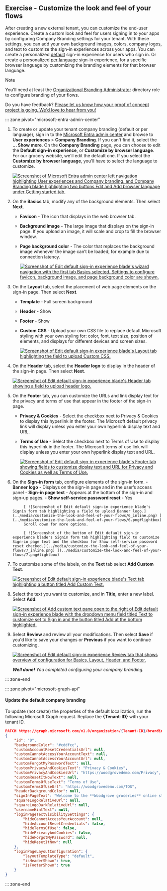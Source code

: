 ## Exercise - Customize the look and feel of your flows

After creating a new external tenant, you can customize the end-user experience. Create a custom look and feel for users signing in to your apps by configuring Company Branding settings for your tenant. With these settings, you can add your own background images, colors, company logos, and text to customize the sign-in experiences across your apps. You can create a personalized [default](/entra/external-id/customers/how-to-customize-branding-customers) sign-in experience for users who sign in. Or create a personalized [per language](/entra/external-id/customers/how-to-customize-languages-customers) sign-in experience, for a specific browser language by customizing the branding elements for that browser language.

> [!NOTE]
> You'll need at least the [Organizational Branding Administrator](/entra/identity/role-based-access-control/permissions-reference#organizational-branding-administrator) directory role to configure branding of your flows.
>
> Do you have feedback? [Please let us know how your proof of concept project is going. We'd love to hear from you!](https://forms.microsoft.com/r/Um1E3Sexnk)

::: zone pivot="microsoft-entra-admin-center"

1. To create or update your tenant company branding (default or per language), sign in to the [Microsoft Entra admin center](https://entra.microsoft.com/) and browse to **User experiences** > **Company Branding**. If you can't find it, select the **... Show more**.
On the **Company Branding** page, you can choose to edit the **Default sign-in experience**, or **Customize by browser language**. For our grocery website, we'll edit the default one. If you select the **Customize by browser language**, you'll have to select the language to customize.

    [ ![Screenshot of Microsoft Entra admin center left navigation highlighting User experiences and Company branding, and Company Branding blade highlighting two buttons Edit and Add browser language under Getting started tab.](../media/customize-the-look-and-feel-of-your-flows/1_inline.png) ](../media/customize-the-look-and-feel-of-your-flows/1.png#lightbox)

1. On the **Basics** tab, modify any of the background elements. Then select **Next**.
    - **Favicon** - The icon that displays in the web browser tab.
    - **Background image** - The large image that displays on the sign-in page. If you upload an image, it will scale and crop to fill the browser window.
    - **Page background color** - The color that replaces the background image whenever the image can’t be loaded, for example due to connection latency.

        [ ![Screenshot of Edit default sign-in experience blade's wizard navigation with the first tab Basics selected. Settings to configure favicon, background image, and page background color are shown.](../media/customize-the-look-and-feel-of-your-flows/2_inline.png) ](../media/customize-the-look-and-feel-of-your-flows/2.png#lightbox)

1. On the **Layout** tab, select the placement of web page elements on the sign-in page. Then select **Next**.
    - **Template** - Full screen background
    - **Header** - Show
    - **Footer** - Show
    - **Custom CSS** - Upload your own CSS file to replace default Microsoft styling with your own styling for: color, font, text size, position of elements, and displays for different devices and screen sizes.

        [ ![Screenshot of Edit default sign-in experience blade's Layout tab highlighting the field to upload Custom CSS.](../media/customize-the-look-and-feel-of-your-flows/3_inline.png) ](../media/customize-the-look-and-feel-of-your-flows/3.png#lightbox)

1. On the **Header** tab, select the **Header logo** to display in the header of the sign-in page. Then select **Next**.

    [ ![Screenshot of Edit default sign-in experience blade's Header tab showing a field to upload header logo.](../media/customize-the-look-and-feel-of-your-flows/4_inline.png) ](../media/customize-the-look-and-feel-of-your-flows/4.png#lightbox)

1. On the **Footer** tab, you can customize the URLs and link display text for the privacy and terms of use that appear in the footer of the sign-in page.
    - **Privacy & Cookies** - Select the checkbox next to Privacy & Cookies to display this hyperlink in the footer. The Microsoft default privacy link will display unless you enter your own hyperlink display text and URL.
    - **Terms of Use** - Select the checkbox next to Terms of Use to display this hyperlink in the footer. The Microsoft terms of use link will display unless you enter your own hyperlink display text and URL.

        [ ![Screenshot of Edit default sign-in experience blade's Footer tab showing fields to customize dipslay text and URL for Privacy and Cookies as well as Terms of Use.](../media/customize-the-look-and-feel-of-your-flows/5_inline.png) ](../media/customize-the-look-and-feel-of-your-flows/5.png#lightbox)

1. On the **Sign-in form** tab, configure elements of the sign-in form.
        - **Banner logo** - Displays on the sign-in page and in the user’s access panel
        - **Sign-in page text** - Appears at the bottom of the sign-in and sign-up pages.
        - **Show self-service password reset** - Yes

            [ ![Screenshot of Edit default sign-in experience blade's Signin form tab highlighting a field to upload Banner logo.](../media/customize-the-look-and-feel-of-your-flows/6_inline.png) ](../media/customize-the-look-and-feel-of-your-flows/6.png#lightbox)
            Scroll down for more options.

            [ ![Screenshot of the bottom of Edit default sign-in experience blade's Signin form tab highlighting field to customize Sign-in page text and the checkbox for Show self-service password reset checked.](../media/customize-the-look-and-feel-of-your-flows/7_inline.png) ](../media/customize-the-look-and-feel-of-your-flows/7.png#lightbox)
        
1. To customize some of the labels, on the **Text** tab select **Add Custom Text**.

    [ ![Screenshot of Edit default sign-in experience blade's Text tab highlighting a button titled Add Custom Text.](../media/customize-the-look-and-feel-of-your-flows/8_inline.png) ](../media/customize-the-look-and-feel-of-your-flows/8.png#lightbox)

1. Select the text you want to customize, and in **Title**, enter a new label. Select **Add**.

    [ ![Screenshot of Add custom text pane open to the right of Edit default sign-in experience blade with the dropdown menu field titled Text to customize set to Sign in and the button titled Add at the bottom highlighted.](../media/customize-the-look-and-feel-of-your-flows/9_inline.png) ](../media/customize-the-look-and-feel-of-your-flows/9.png#lightbox)

1. Select **Review** and review all your modifications. Then select **Save** if you'd like to save your changes or **Previous** if you want to continue customizing.

    [ ![Screenshot of Edit default sign-in experience Review tab that shows overview of configuration for Basics, Layout, Header, and Footer.](../media/customize-the-look-and-feel-of-your-flows/10_inline.png) ](../media/customize-the-look-and-feel-of-your-flows/10.png#lightbox)

    ***Well done!** You completed configuring your company branding.*

::: zone-end

::: zone pivot="microsoft-graph-api"

#### Update the default company branding

To update (not create) the properties of the default localization, run the following Microsoft Graph request. Replace the **{Tenant-ID}** with your tenant ID.

```json
PATCH https://graph.microsoft.com/v1.0/organization/{Tenant-ID}/branding/localizations/0
{
    "id": "0",
    "backgroundColor": "#cddfcc",
    "customAccountResetCredentialsUrl": null,
    "customCannotAccessYourAccountText": null,
    "customCannotAccessYourAccountUrl": null,
    "customForgotMyPasswordText": null,
    "customPrivacyAndCookiesText": "Privacy & Cookies",
    "customPrivacyAndCookiesUrl": "https://woodgrovedemo.com/Privacy",
    "customResetItNowText": null,
    "customTermsOfUseText": "Terms of Use",
    "customTermsOfUseUrl": "https://woodgrovedemo.com/TOS",
    "headerBackgroundColor": null,
    "signInPageText": "Welcome to the **Woodgrove groceries** online store. Sign-in with your credentials, or create a new account. You can also sign-in with your *social accounts*, such as Facebook or Google. For help, please [contact us](https://woodgrovedemo.com/help).",
    "squareLogoRelativeUrl": null,
    "squareLogoDarkRelativeUrl": null,
    "usernameHintText": null,
    "loginPageTextVisibilitySettings": {
        "hideCannotAccessYourAccount": null,
        "hideAccountResetCredentials": false,
        "hideTermsOfUse": false,
        "hidePrivacyAndCookies": false,
        "hideForgotMyPassword": null,
        "hideResetItNow": null
    },
    "loginPageLayoutConfiguration": {
        "layoutTemplateType": "default",
        "isHeaderShown": true,
        "isFooterShown": true
    }
}
```

::: zone-end
